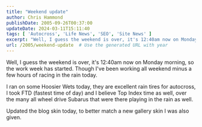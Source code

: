 ```yaml
---
title: "Weekend update"
author: Chris Hammond
publishDate: 2005-09-26T00:37:00
updateDate: 2024-03-11T15:11:40
tags: [ 'Autocross', 'Life News', 'SEO', 'Site News' ]
excerpt: "Well, I guess the weekend is over, it's 12:40am now on Monday morning, so the work week has started. Though I've been working all weekend minus a few hours of racing in the rain today.  I ran on some Hoosier Wets today, they are excellent rain tires for autocross, I took FTD (fastest time of day) and I believe Top Index time as well, over the many all wheel drive Subarus that were there playing in the rain as well. Updated the blog skin today, to better match a new gallery skin I was also..."
url: /2005/weekend-update  # Use the generated URL with year
---
```

<P>Well, I guess the weekend is over, it's 12:40am now on Monday morning, so the work week has started. Though I've been working all weekend minus a few hours of racing in the rain today. </P> <P>I ran on some Hoosier Wets today, they are excellent rain tires for autocross, I took FTD (fastest time of day) and I believe Top Index time as well, over the many all wheel drive Subarus that were there playing in the rain as well.</P> <P>Updated the blog skin today, to better match a new gallery skin I was also given.</P>
